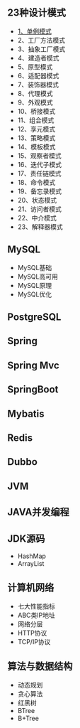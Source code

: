 ## 23种设计模式
- [1、单例模式](23种设计模式/1、单例模式.md)
- 2、工厂方法模式
- 3、抽象工厂模式
- 4、建造者模式
- 5、原型模式
- 6、适配器模式
- 7、装饰器模式
- 8、代理模式 
- 9、外观模式
- 10、桥接模式
- 11、组合模式
- 12、享元模式
- 13、策略模式
- 14、模板模式
- 15、观察者模式
- 16、迭代子模式
- 17、责任链模式
- 18、命令模式
- 19、备忘录模式
- 20、状态模式
- 21、访问者模式
- 22、中介模式
- 23、解释器模式

## MySQL
- MySQL基础
- MySQL高可用
- MySQL原理 
- MySQL优化 

## PostgreSQL

## Spring

## Spring Mvc

## SpringBoot

## Mybatis

## Redis

## Dubbo

## JVM

## JAVA并发编程

## JDK源码
- HashMap
- ArrayList

## 计算机网络
- 七大性能指标
- ABC类IP地址
- 网络分层
- HTTP协议
- TCP/IP协议

## 算法与数据结构
- 动态规划
- 贪心算法
- 红黑树
- BTree
- B+Tree

